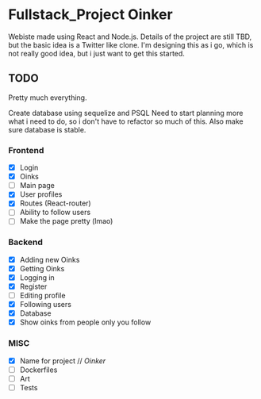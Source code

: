 # Fullstack_Project Oinker
Webiste made using React and Node.js.
Details of the project are still TBD, but the basic idea is a Twitter like clone.
I'm designing this as i go, which is not really good idea, but i just want to get this started.

## TODO
Pretty much everything.

Create database using sequelize and PSQL
Need to start planning more what i need to do, so i don't have to refactor so much of this.
Also make sure database is stable.


### Frontend
- [x] Login
- [x] Oinks
- [ ] Main page
- [x] User profiles
- [x] Routes (React-router)
- [ ] Ability to follow users
- [ ] Make the page pretty (lmao)

### Backend
- [x] Adding new Oinks
- [x] Getting Oinks
- [x] Logging in
- [x] Register
- [ ] Editing profile
- [x] Following users
- [x] Database
- [x] Show oinks from people only you follow

### MISC 
- [x] Name for project // *Oinker*
- [ ] Dockerfiles
- [ ] Art
- [ ] Tests